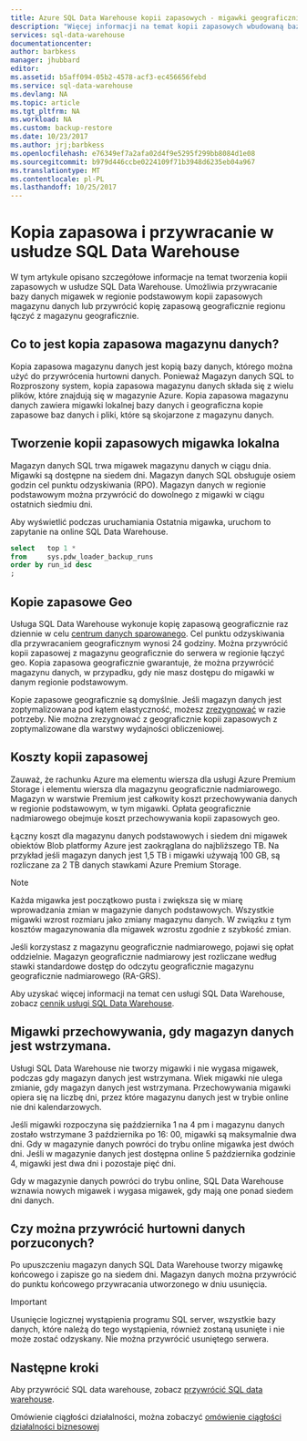 ```yaml
---
title: Azure SQL Data Warehouse kopii zapasowych - migawki geograficznie nadmiarowego | Dokumentacja firmy Microsoft
description: "Więcej informacji na temat kopii zapasowych wbudowaną bazą danych SQL Data Warehouse, umożliwiające przywracanie Azure SQL Data Warehouse punkt przywracania lub inny region geograficzny."
services: sql-data-warehouse
documentationcenter: 
author: barbkess
manager: jhubbard
editor: 
ms.assetid: b5aff094-05b2-4578-acf3-ec456656febd
ms.service: sql-data-warehouse
ms.devlang: NA
ms.topic: article
ms.tgt_pltfrm: NA
ms.workload: NA
ms.custom: backup-restore
ms.date: 10/23/2017
ms.author: jrj;barbkess
ms.openlocfilehash: e76349ef7a2afa02d4f9e5295f299bb8084d1e08
ms.sourcegitcommit: b979d446ccbe0224109f71b3948d6235eb04a967
ms.translationtype: MT
ms.contentlocale: pl-PL
ms.lasthandoff: 10/25/2017
---
```

# <a name="backup-and-restore-in-sql-data-warehouse"></a>Kopia zapasowa i przywracanie w usłudze SQL Data Warehouse
W tym artykule opisano szczegółowe informacje na temat tworzenia kopii zapasowych w usłudze SQL Data Warehouse. Umożliwia przywracanie bazy danych migawek w regionie podstawowym kopii zapasowych magazynu danych lub przywrócić kopię zapasową geograficznie regionu łączyć z magazynu geograficznie. 

## <a name="what-is-a-data-warehouse-backup"></a>Co to jest kopia zapasowa magazynu danych?
Kopia zapasowa magazynu danych jest kopią bazy danych, którego można użyć do przywrócenia hurtowni danych.  Ponieważ Magazyn danych SQL to Rozproszony system, kopia zapasowa magazynu danych składa się z wielu plików, które znajdują się w magazynie Azure. Kopia zapasowa magazynu danych zawiera migawki lokalnej bazy danych i geograficzna kopie zapasowe baz danych i pliki, które są skojarzone z magazynu danych. 

## <a name="local-snapshot-backups"></a>Tworzenie kopii zapasowych migawka lokalna
Magazyn danych SQL trwa migawek magazynu danych w ciągu dnia. Migawki są dostępne na siedem dni. Magazyn danych SQL obsługuje osiem godzin cel punktu odzyskiwania (RPO). Magazyn danych w regionie podstawowym można przywrócić do dowolnego z migawki w ciągu ostatnich siedmiu dni.

Aby wyświetlić podczas uruchamiania Ostatnia migawka, uruchom to zapytanie na online SQL Data Warehouse. 

```sql
select   top 1 *
from     sys.pdw_loader_backup_runs 
order by run_id desc
;
```

## <a name="geo-backups"></a>Kopie zapasowe Geo
Usługa SQL Data Warehouse wykonuje kopię zapasową geograficznie raz dziennie w celu [centrum danych sparowanego](../best-practices-availability-paired-regions.md). Cel punktu odzyskiwania dla przywracaniem geograficznym wynosi 24 godziny. Można przywrócić kopii zapasowej z magazynu geograficznie do serwera w regionie łączyć geo. Kopia zapasowa geograficznie gwarantuje, że można przywrócić magazynu danych, w przypadku, gdy nie masz dostępu do migawki w danym regionie podstawowym.

Kopie zapasowe geograficznie są domyślnie. Jeśli magazyn danych jest zoptymalizowana pod kątem elastyczność, możesz [zrezygnować](https://docs.microsoft.com/powershell/resourcemanager/Azurerm.sql/v2.1.0/Set-AzureRmSqlDatabaseGeoBackupPolicyredirectedfrom=msdn) w razie potrzeby. Nie można zrezygnować z geograficznie kopii zapasowych z zoptymalizowane dla warstwy wydajności obliczeniowej.

## <a name="backup-costs"></a>Koszty kopii zapasowej
Zauważ, że rachunku Azure ma elementu wiersza dla usługi Azure Premium Storage i elementu wiersza dla magazynu geograficznie nadmiarowego. Magazyn w warstwie Premium jest całkowity koszt przechowywania danych w regionie podstawowym, w tym migawki.  Opłata geograficznie nadmiarowego obejmuje koszt przechowywania kopii zapasowych geo.  

Łączny koszt dla magazynu danych podstawowych i siedem dni migawek obiektów Blob platformy Azure jest zaokrąglana do najbliższego TB. Na przykład jeśli magazyn danych jest 1,5 TB i migawki używają 100 GB, są rozliczane za 2 TB danych stawkami Azure Premium Storage. 

> [!NOTE]
> Każda migawka jest początkowo pusta i zwiększa się w miarę wprowadzania zmian w magazynie danych podstawowych. Wszystkie migawki wzrost rozmiaru jako zmiany magazynu danych. W związku z tym kosztów magazynowania dla migawek wzrostu zgodnie z szybkość zmian.
> 
> 

Jeśli korzystasz z magazynu geograficznie nadmiarowego, pojawi się opłat oddzielnie. Magazyn geograficznie nadmiarowy jest rozliczane według stawki standardowe dostęp do odczytu geograficznie magazynu geograficznie nadmiarowego (RA-GRS).

Aby uzyskać więcej informacji na temat cen usługi SQL Data Warehouse, zobacz [cennik usługi SQL Data Warehouse](https://azure.microsoft.com/pricing/details/sql-data-warehouse/).

## <a name="snapshot-retention-when-a-data-warehouse-is-paused"></a>Migawki przechowywania, gdy magazyn danych jest wstrzymana.
Usługi SQL Data Warehouse nie tworzy migawki i nie wygasa migawek, podczas gdy magazyn danych jest wstrzymana. Wiek migawki nie ulega zmianie, gdy magazyn danych jest wstrzymana. Przechowywania migawki opiera się na liczbę dni, przez które magazynu danych jest w trybie online nie dni kalendarzowych.

Jeśli migawki rozpoczyna się października 1 na 4 pm i magazynu danych zostało wstrzymane 3 października po 16: 00, migawki są maksymalnie dwa dni. Gdy w magazynie danych powróci do trybu online migawka jest dwóch dni. Jeśli w magazynie danych jest dostępna online 5 października godzinie 4, migawki jest dwa dni i pozostaje pięć dni.

Gdy w magazynie danych powróci do trybu online, SQL Data Warehouse wznawia nowych migawek i wygasa migawek, gdy mają one ponad siedem dni danych.

## <a name="can-i-restore-a-dropped-data-warehouse"></a>Czy można przywrócić hurtowni danych porzuconych?
Po upuszczeniu magazyn danych SQL Data Warehouse tworzy migawkę końcowego i zapisze go na siedem dni. Magazyn danych można przywrócić do punktu końcowego przywracania utworzonego w dniu usunięcia. 

> [!IMPORTANT]
> Usunięcie logicznej wystąpienia programu SQL server, wszystkie bazy danych, które należą do tego wystąpienia, również zostaną usunięte i nie może zostać odzyskany. Nie można przywrócić usuniętego serwera.
> 

## <a name="next-steps"></a>Następne kroki
Aby przywrócić SQL data warehouse, zobacz [przywrócić SQL data warehouse](sql-data-warehouse-restore-database-overview.md).

Omówienie ciągłości działalności, można zobaczyć [omówienie ciągłości działalności biznesowej](../sql-database/sql-database-business-continuity.md)
